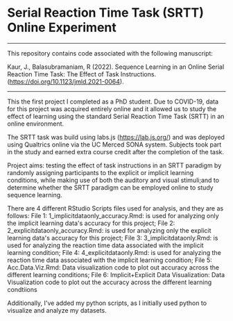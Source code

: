 # Serial Reaction Time Task (SRTT) Online Experiment
______________
This repository contains code associated with the following manuscript:

Kaur, J., Balasubramaniam, R (2022). Sequence Learning in an Online Serial Reaction Time Task: The Effect of Task Instructions. (https://doi.org/10.1123/jmld.2021-0064).
______________
This the first project I completed as a PhD student. Due to COVID-19, data for this project was acquired entirely online and it allowed us to study the effect of learning using the standard Serial Reaction Time Task (SRTT) in an online environment.

The SRTT task was build using labs.js (https://lab.js.org/) and was deployed using Qualtrics online via the UC Merced SONA system. Subjects took part in the study and earned extra course credit after the completion of the task.

Project aims: testing the effect of task instructions in an SRTT paradigm by randomly assigning participants to the explicit or implicit learning conditions, while making use of both the auditory and visual stimuli;and to determine whether the SRTT paradigm can be employed online to study sequence learning.

There are 4 different RStudio Scripts files used for analysis, and they are as follows:
File 1: 1_implicitdataonly_accuracy.Rmd: is used for analyzing only the implicit learning data's accuracy for this project; 
File 2: 2_explicitdataonly_accuracy.Rmd: is used for analyzing only the explicit learning data's accuracy for this project; 
File 3: 3_implicitdataonly.Rmd: is used for analyzing the reaction time data associated with the implicit learning condition; 
File 4: 4_explicitdataonly.Rmd: is used for analyzing the reaction time data associated with the implicit learning condition; 
File 5: Acc.Data.Viz.Rmd: Data visualization code to plot out accuracy across the different learning conditions; 
File 6: Implicit+Explicit Data Visualization: Data Visualization code to plot out the accuracy across the different learning condtiions


Additionally, I've added my python scripts, as I initially used python to visualize and analyze my datasets.
